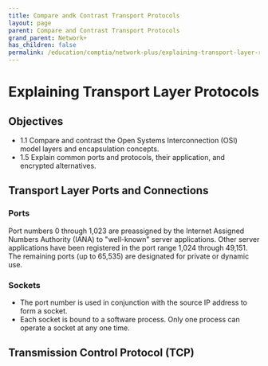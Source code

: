 ```yaml
---
title: Compare andk Contrast Transport Protocols
layout: page 
parent: Compare and Contrast Transport Protocols 
grand_parent: Network+
has_children: false 
permalink: /education/comptia/network-plus/explaining-transport-layer-rotocols/compare-and-contrast-transport-rotocols/
---
```


# Explaining Transport Layer Protocols

## Objectives

- 1.1 Compare and contrast the Open Systems Interconnection (OSI) model layers and encapsulation concepts.
- 1.5 Explain common ports and protocols, their application, and encrypted alternatives.

## Transport Layer Ports and Connections

### Ports

Port numbers 0 through 1,023 are preassigned by the Internet Assigned Numbers Authority (IANA) to "well-known" server applications. Other server applications have been registered in the port range 1,024 through 49,151. The remaining ports (up to 65,535) are designated for private or dynamic use.

### Sockets

- The port number is used in conjunction with the source IP address to form a socket.
- Each socket is bound to a software process. Only one process can operate a socket at any one time.

## Transmission Control Protocol (TCP)

###  